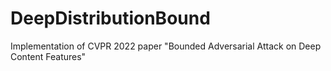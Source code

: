 # DeepDistributionBound
Implementation of  CVPR 2022 paper "Bounded Adversarial Attack on Deep Content Features"

